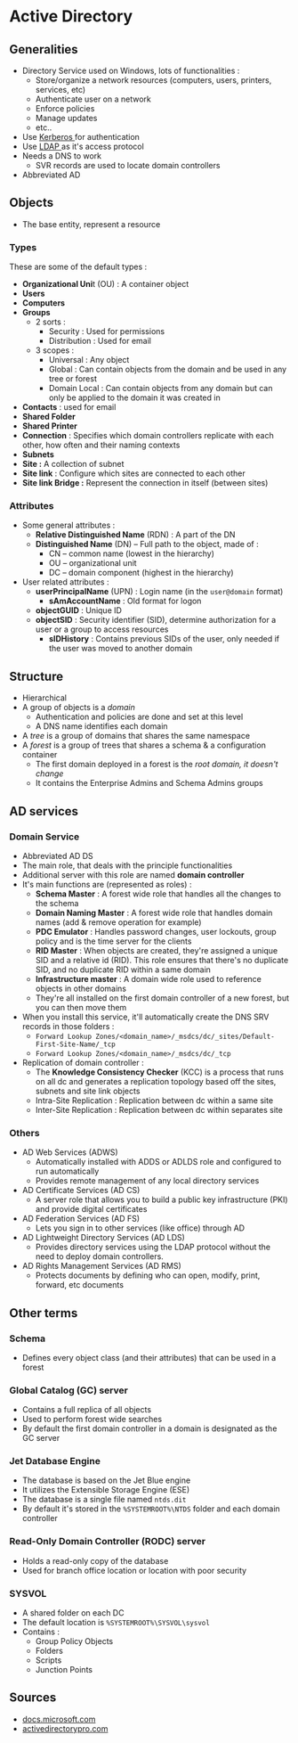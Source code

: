 # Active Directory

## Generalities

* Directory Service used on Windows, lots of functionalities :  
  * Store/organize a network resources \(computers, users, printers, services, etc\)
  * Authenticate user on a network
  * Enforce policies
  * Manage updates
  * etc..
* Use [Kerberos ](https://zcugni.gitbook.io/notes/kerberos)for authentication
* Use [LDAP ](https://zcugni.gitbook.io/notes/languages/ldap)as it's access protocol
* Needs a DNS to work
  * SVR records are used to locate domain controllers
* Abbreviated AD

## Objects

* The base entity, represent a resource

### Types

These are some of the default types :

* **Organizational Uni**t \(OU\) : A container object 
* **Users** 
* **Computers**
* **Groups**
  * 2 sorts :
    * Security : Used for permissions
    * Distribution : Used for email 
  * 3 scopes :
    * Universal : Any object 
    * Global : Can contain objects from the domain and be used in any tree or forest 
    * Domain Local : Can contain objects from any domain but can only be applied to the domain it was created in
* **Contacts** : used for email 
* **Shared Folder**
* **Shared Printer**
* **Connection** : Specifies which domain controllers replicate with each other, how often and their naming contexts
* **Subnets**
* **Site :** A collection of subnet
* **Site link** : Configure which sites are connected to each other 
* **Site link Bridge :** Represent the connection in itself \(between sites\)

### **Attributes**

* Some general attributes :
  * **Relative Distinguished Name** \(RDN\) : A part of the DN
  * **Distinguished Name** \(DN\) – Full path to the object, made of :
    * CN – common name \(lowest in the hierarchy\)
    * OU – organizational unit
    * DC – domain component \(highest in the hierarchy\) 
* User related attributes :
  * **userPrincipalName** \(UPN\) : Login name \(in the `user@domain` format\)
    * **sAmAccountName** : Old format for logon 
  * **objectGUID** : Unique ID
  * **objectSID** : Security identifier \(SID\),  determine authorization for a user or a group to access resources
    * **sIDHistory** : Contains previous SIDs of the user, only needed if the user was moved to another domain

## Structure

* Hierarchical
* A group of objects is a _domain_
  * Authentication and policies are done and set at this level
  * A DNS name identifies each domain
* A _tree_ is a group of domains that shares the same namespace
* A _forest_ is a group of trees that shares a schema & a configuration container
  * The first domain deployed in a forest is the _root domain, it doesn't change_
  * It contains the Enterprise Admins and Schema Admins groups

## AD services

### Domain Service

* Abbreviated AD DS
* The main role, that deals with the principle functionalities
* Additional server with this role are named **domain controller**
* It's main functions are \(represented as roles\) :
  * **Schema Master** : A forest wide role that handles all the changes to the schema 
  * **Domain Naming Master** : A forest wide role that handles domain names \(add & remove operation for example\)
  * **PDC Emulator** : Handles password changes, user lockouts, group policy and is the time server for the clients
  * **RID Master** : When objects are created, they're assigned a unique SID and a relative id \(RID\). This role ensures that there's no duplicate SID, and no duplicate RID within a same domain 
  * **Infrastructure master** : A domain wide role used to reference objects in other domains
  * They're all installed on the first domain controller of a new forest, but you can then move them
* When you install this service, it'll automatically create the DNS SRV records in those folders :
  * `Forward Lookup Zones/<domain_name>/_msdcs/dc/_sites/Default-First-Site-Name/_tcp`
  * `Forward Lookup Zones/<domain_name>/_msdcs/dc/_tcp`
* Replication of domain controller : 
  * The **Knowledge Consistency Checker** \(KCC\) is a process that runs on all dc and generates a replication topology based off the sites, subnets and site link objects
  * Intra-Site Replication : Replication between dc within a same site 
  * Inter-Site Replication : Replication between dc within separates site 

### Others

* AD Web Services \(ADWS\)
  * Automatically installed with ADDS or ADLDS role and configured to run automatically
  * Provides remote management of any local directory services
* AD Certificate Services \(AD CS\)
  * A  server role that allows you to build a public key infrastructure \(PKI\) and provide digital certificates
* AD Federation Services \(AD FS\)
  * Lets you sign in to other services \(like office\) through AD
* AD Lightweight Directory Services \(AD LDS\)
  * Provides directory services using the LDAP protocol without the need to deploy domain controllers. 
* AD Rights Management Services \(AD RMS\)
  * Protects documents by defining who can open, modify, print, forward, etc documents 

## Other terms

### Schema

* Defines every object class \(and their attributes\) that can be used in a forest

### Global Catalog \(GC\) server

* Contains a full replica of all objects
* Used to perform forest wide searches
* By default the first domain controller in a domain is designated as the GC server  

### Jet Database Engine

* The database is based on the Jet Blue engine
* It utilizes the Extensible Storage Engine \(ESE\)
* The database is a single file named `ntds.dit`
* By default it's stored in the `%SYSTEMROOT%\NTDS` folder and each domain controller 

### Read-Only Domain Controller \(RODC\) server

* Holds a read-only copy of the database
* Used for branch office location or location with poor security

### SYSVOL

* A shared folder on each DC
* The default location is `%SYSTEMROOT%\SYSVOL\sysvol`
* Contains :
  * Group Policy Objects
  * Folders
  * Scripts
  * Junction Points

## Sources

* [docs.microsoft.com](https://docs.microsoft.com/en-us/archive/blogs/ashwinexchange/understanding-active-directory-for-beginners-part-1)
* [activedirectorypro.com](https://activedirectorypro.com/glossary/)



